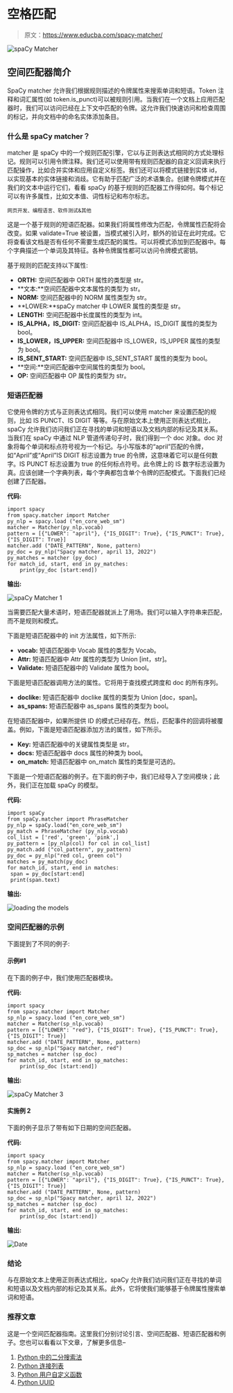 # 空格匹配

> 原文：<https://www.educba.com/spacy-matcher/>

![spaCy Matcher](img/b7167c04ccc89891b61e05bd5d829330.png)



## 空间匹配器简介

SpaCy matcher 允许我们根据规则描述的令牌属性来搜索单词和短语。Token 注释和词汇属性(如 token.is_punct)可以被规则引用。当我们在一个文档上应用匹配器时，我们可以访问已经在上下文中匹配的令牌。这允许我们快速访问和检查周围的标记，并向文档中的命名实体添加条目。

### 什么是 spaCy matcher？

matcher 是 spaCy 中的一个规则匹配引擎，它以与正则表达式相同的方式处理标记。规则可以引用令牌注释。我们还可以使用带有规则匹配器的自定义回调来执行匹配操作，比如合并实体和应用自定义标签。我们还可以将模式链接到实体 id，以实现基本的实体链接和消歧。它有助于匹配广泛的术语集合。创建令牌模式并在我们的文本中运行它们，看看 spaCy 的基于规则的匹配器工作得如何。每个标记可以有许多属性，比如文本值、词性标记和布尔标志。

<small>网页开发、编程语言、软件测试&其他</small>

这是一个基于规则的短语匹配器。如果我们将属性修改为匹配，令牌属性匹配将会改变。如果 validate=True 被设置，当模式被引入时，额外的验证在此时完成。它将查看该文档是否有任何不需要生成匹配的属性。可以将模式添加到匹配器中。每个字典描述一个单词及其特征。各种令牌属性都可以访问令牌模式密钥。

基于规则的匹配支持以下属性:

*   **ORTH:** 空间匹配器中 ORTH 属性的类型是 str。
*   **文本:**空间匹配器中文本属性的类型为 str。
*   **NORM:** 空间匹配器中的 NORM 属性类型为 str。
*   **LOWER:**spaCy matcher 中 LOWER 属性的类型是 str。
*   **LENGTH:** 空间匹配器中长度属性的类型为 int。
*   **IS_ALPHA，IS_DIGIT:** 空间匹配器中 IS_ALPHA，IS_DIGIT 属性的类型为 bool。
*   **IS_LOWER，IS_UPPER:** 空间匹配器中 IS_LOWER，IS_UPPER 属性的类型为 bool。
*   **IS_SENT_START:** 空间匹配器中 IS_SENT_START 属性的类型为 bool。
*   **空间:**空间匹配器中空间属性的类型为 bool。
*   **OP:** 空间匹配器中 OP 属性的类型为 str。

### 短语匹配器

它使用令牌的方式与正则表达式相同。我们可以使用 matcher 来设置匹配的规则，比如 IS PUNCT、IS DIGIT 等等。与在原始文本上使用正则表达式相比，spaCy 允许我们访问我们正在寻找的单词和短语以及文档内部的标记及其关系。当我们在 spaCy 中通过 NLP 管道传递句子时，我们得到一个 doc 对象。doc 对象将每个单词和标点符号视为一个标记。与小写版本的“april”匹配的令牌，如“April”或“April”IS DIGIT 标志设置为 true 的令牌，这意味着它可以是任何数字。IS PUNCT 标志设置为 true 的任何标点符号。此令牌上的 IS 数字标志设置为真。应该创建一个字典列表，每个字典都包含单个令牌的匹配模式。下面我们已经创建了匹配器。

**代码:**

```
import spacy
from spacy.matcher import Matcher
py_nlp = spacy.load ("en_core_web_sm")
matcher = Matcher(py_nlp.vocab)
pattern = [{"LOWER": "april"}, {"IS_DIGIT": True}, {"IS_PUNCT": True}, {"IS_DIGIT": True}]
matcher.add ("DATE_PATTERN", None, pattern)
py_doc = py_nlp("Spacy matcher, april 13, 2022")
py_matches = matcher (py_doc)
for match_id, start, end in py_matches:
    print(py_doc [start:end])
```

**输出:**

![spaCy Matcher 1](img/200c32b2bd731f1eac24ca82b713d1dc.png)



当需要匹配大量术语时，短语匹配器就派上了用场。我们可以输入字符串来匹配，而不是规则和模式。

下面是短语匹配器中的 init 方法属性，如下所示:

*   **vocab:** 短语匹配器中 Vocab 属性的类型为 Vocab。
*   **Attr:** 短语匹配器中 Attr 属性的类型为 Union [int，str]。
*   **Validate:** 短语匹配器中的 Validate 属性为 bool。

下面是短语匹配器调用方法的属性。它将用于查找模式跨度和 doc 的所有序列。

*   **doclike:** 短语匹配器中 doclike 属性的类型为 Union [doc，span]。
*   **as_spans:** 短语匹配器中 as_spans 属性的类型为 bool。

在短语匹配器中，如果所提供 ID 的模式已经存在。然后，匹配事件的回调将被覆盖。例如，下面是短语匹配器添加方法的属性，如下所示。

*   **Key:** 短语匹配器中的关键属性类型是 str。
*   **docs:** 短语匹配器中 docs 属性的种类为 bool。
*   **on_match:** 短语匹配器中 on_match 属性的类型是可选的。

下面是一个短语匹配器的例子。在下面的例子中，我们已经导入了空间模块；此外，我们正在加载 spaCy 的模型。

**代码:**

```
import spaCy
from spaCy.matcher import PhraseMatcher
py_nlp = spaCy.load("en_core_web_sm")
py_match = PhraseMatcher (py_nlp.vocab)
col_list = ['red', 'green', 'pink',]
py_pattern = [py_nlp(col) for col in col_list]
py_match.add ("col_pattern", py_pattern)
py_doc = py_nlp("red col, green col")
matches = py_match(py_doc)
for match_id, start, end in matches:
 span = py_doc[start:end]
 print(span.text)
```

**输出:**

![loading the models](img/757a4b440a6ef24b23f895e3e583ffea.png)



### 空间匹配器的示例

下面提到了不同的例子:

#### 示例#1

在下面的例子中，我们使用匹配器模块。

**代码:**

```
import spacy
from spacy.matcher import Matcher
sp_nlp = spacy.load ("en_core_web_sm")
matcher = Matcher(sp_nlp.vocab)
pattern = [{"LOWER": "red"}, {"IS_DIGIT": True}, {"IS_PUNCT": True}, {"IS_DIGIT": True}]
matcher.add ("DATE_PATTERN", None, pattern)
sp_doc = sp_nlp("Spacy matcher, red")
sp_matches = matcher (sp_doc)
for match_id, start, end in sp_matches:
    print(sp_doc [start:end])
```

**输出:**

![spaCy Matcher 3](img/a14d053d622e11f8e51cd9c4e4533b03.png)



#### 实施例 2

下面的例子显示了带有如下日期的空间匹配器。

**代码:**

```
import spacy
from spacy.matcher import Matcher
sp_nlp = spacy.load ("en_core_web_sm")
matcher = Matcher(sp_nlp.vocab)
pattern = [{"LOWER": "april"}, {"IS_DIGIT": True}, {"IS_PUNCT": True}, {"IS_DIGIT": True}]
matcher.add ("DATE_PATTERN", None, pattern)
sp_doc = sp_nlp("Spacy matcher, april 12, 2022")
sp_matches = matcher (sp_doc)
for match_id, start, end in sp_matches:
    print(sp_doc [start:end])
```

**输出:**

![Date](img/cf010bc03d69da7c3895f9c842a2e49d.png)



### 结论

与在原始文本上使用正则表达式相比，spaCy 允许我们访问我们正在寻找的单词和短语以及文档内部的标记及其关系。此外，它将使我们能够基于令牌属性搜索单词和短语。

### 推荐文章

这是一个空间匹配器指南。这里我们分别讨论引言、空间匹配器、短语匹配器和例子。您也可以看看以下文章，了解更多信息–

1.  [Python 中的二分搜索法](https://www.educba.com/binary-search-in-python/)
2.  [Python 连接列表](https://www.educba.com/python-join-list/)
3.  [Python 用户自定义函数](https://www.educba.com/python-user-defined-functions/)
4.  [Python UUID](https://www.educba.com/python-uuid/)





